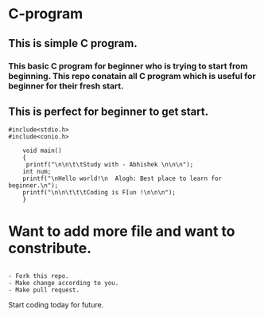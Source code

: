 # C-program

## This is simple C program.
### This basic C program for beginner who is trying to start from beginning. This repo conatain all C program which is useful for beginner for their fresh start.

## This is perfect for beginner to get start.



```
#include<stdio.h>
#include<conio.h>
 
    void main()
    {
     printf("\n\n\t\tStudy with - Abhishek \n\n\n");
    int num;
    printf("\nHello world!\n  Alogh: Best place to learn for beginner.\n");
    printf("\n\n\t\t\tCoding is F[un !\n\n\n");
    }
```
# Want to add more file and want to constribute.
```

- Fork this repo.
- Make change according to you.
- Make pull request.

```
 


Start coding today for future.
